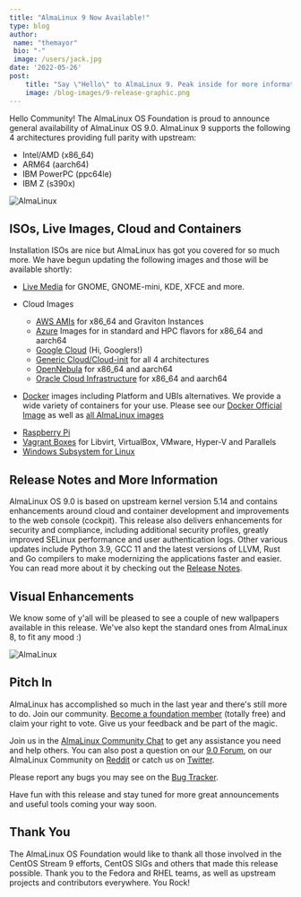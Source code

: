 ```yaml
---
title: "AlmaLinux 9 Now Available!"
type: blog
author: 
 name: "themayor"
 bio: "-"
 image: /users/jack.jpg
date: '2022-05-26'
post:
    title: "Say \"Hello\" to AlmaLinux 9. Peak inside for more information."
    image: /blog-images/9-release-graphic.png
---
```


Hello Community! The AlmaLinux OS Foundation is proud to announce general availability of AlmaLinux OS 9.0. AlmaLinux 9 supports the following 4 architectures providing full parity with upstream:

- Intel/AMD (x86_64)
- ARM64 (aarch64)
- IBM PowerPC (ppc64le)
- IBM Z (s390x)

![AlmaLinux](/blog-images/upload_60f35378e42129a12d8868d65f5c8880.png)

## ISOs, Live Images, Cloud and Containers

Installation ISOs are nice but AlmaLinux has got you covered for so much more. We have begun updating the following images and those will be available shortly:

- [Live Media](https://wiki.almalinux.org/LiveMedia.html) for GNOME, GNOME-mini, KDE, XFCE and more.

- Cloud Images
    - [AWS AMIs](https://wiki.almalinux.org/cloud/AWS.html) for x86_64 and Graviton Instances
    - [Azure](https://wiki.almalinux.org/cloud/Azure.html) Images for in standard and HPC flavors for x86_64 and aarch64
    - [Google Cloud](https://wiki.almalinux.org/cloud/Google.html) (Hi, Googlers!)
    - [Generic Cloud/Cloud-init](https://wiki.almalinux.org/cloud/Generic-cloud-on-local.html) for all 4 architectures
    - [OpenNebula](https://wiki.almalinux.org/cloud/OpenNebula.html) for x86_64 and aarch64
    - [Oracle Cloud Infrastructure](https://wiki.almalinux.org/cloud/OCI.html) for x86_64 and aarch64
- [Docker](https://wiki.almalinux.org/containers/docker-images.html#about-almalinux-docker-images) images including Platform and UBIs alternatives. We provide a wide variety of containers for your use. Please see our [Docker Official Image](https://hub.docker.com/_/almalinux) as well as [all AlmaLinux images](https://hub.docker.com/u/almalinux)
* [Raspberry Pi](https://wiki.almalinux.org/documentation/raspberry-pi.html)
* [Vagrant Boxes](https://app.vagrantup.com/almalinux/boxes/9) for Libvirt, VirtualBox, VMware, Hyper-V and Parallels
* [Windows Subsystem for Linux](https://wiki.almalinux.org/documentation/wsl.html)

## Release Notes and More Information

AlmaLinux OS 9.0 is based on upstream kernel version 5.14 and contains enhancements around cloud and container development and improvements to the web console (cockpit). This release also delivers enhancements for security and compliance, including additional security profiles, greatly improved SELinux performance and user authentication logs. Other various updates include Python 3.9, GCC 11 and the latest versions of LLVM, Rust and Go compilers to make modernizing the applications faster and easier. You can read more about it by checking out the [Release Notes](https://wiki.almalinux.org/release-notes/9.0.html).

## Visual Enhancements

We know some of y'all will be pleased to see a couple of new wallpapers available in this release. We've also kept the standard ones from AlmaLinux 8, to fit any mood :)

![AlmaLinux](/blog-images/7agwyew.png)

## Pitch In

AlmaLinux has accomplished so much in the last year and there's still more to do. Join our community. [Become a foundation member](/members/) (totally free) and claim your right to vote. Give us your feedback and be part of the magic.

Join us in the [AlmaLinux Community Chat](https://chat.almalinux.org/) to get any assistance you need and help others. You can also post a question on our [9.0 Forum](https://almalinux.discourse.group/c/devel/36-category/36), on our AlmaLinux Community on [Reddit](https://reddit.com/r/almalinux) or catch us on [Twitter](https://twitter.com/almalinux).

Please report any bugs you may see on the [Bug Tracker](https://bugs.almalinux.org/).

Have fun with this release and stay tuned for more great announcements and useful tools coming your way soon.

## Thank You

The AlmaLinux OS Foundation would like to thank all those involved in the CentOS Stream 9 efforts, CentOS SIGs and others that made this release possible. Thank you to the Fedora and RHEL teams, as well as upstream projects and contributors everywhere. You Rock!
